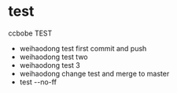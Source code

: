 # test


ccbobe TEST

- weihaodong test first commit and push 
- weihaodong test two
- weihaodong test 3
- weihaodong change test and merge to master 
- test --no-ff

